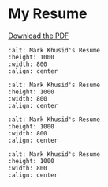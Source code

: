 # My Resume

[Download the PDF](EE_Resume/2025_08_17/Mark_Khusid_EE_Resume_2025_08_17.pdf) 

```{figure} EE_Resume/2025_08_17/Mark_Khusid_EE_Resume_2025_08_17-1.png
:alt: Mark Khusid's Resume
:height: 1000
:width: 800
:align: center
```

```{figure} EE_Resume/2025_08_17/Mark_Khusid_EE_Resume_2025_08_17-2.png
:alt: Mark Khusid's Resume
:height: 1000
:width: 800
:align: center
```

```{figure} EE_Resume/2025_08_17/Mark_Khusid_EE_Resume_2025_08_17-3.png
:alt: Mark Khusid's Resume
:height: 1000
:width: 800
:align: center
```

```{figure} EE_Resume/2025_08_17/Mark_Khusid_EE_Resume_2025_08_17-4.png
:alt: Mark Khusid's Resume
:height: 1000
:width: 800
:align: center
```